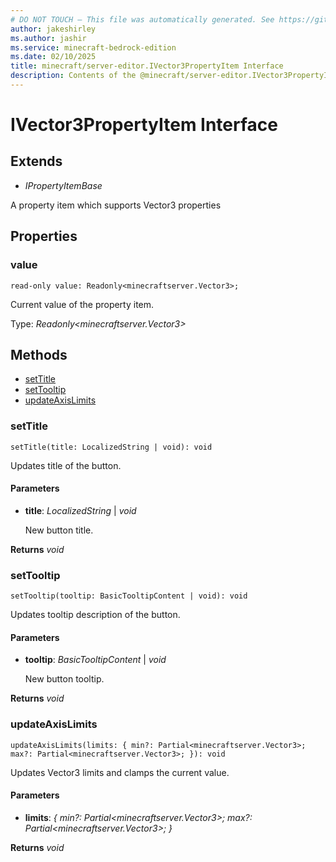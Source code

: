 ```yaml
---
# DO NOT TOUCH — This file was automatically generated. See https://github.com/mojang/minecraftapidocsgenerator to modify descriptions, examples, etc.
author: jakeshirley
ms.author: jashir
ms.service: minecraft-bedrock-edition
ms.date: 02/10/2025
title: minecraft/server-editor.IVector3PropertyItem Interface
description: Contents of the @minecraft/server-editor.IVector3PropertyItem class.
---
```

# IVector3PropertyItem Interface

## Extends
- *IPropertyItemBase*

A property item which supports Vector3 properties

## Properties

### **value**
`read-only value: Readonly<minecraftserver.Vector3>;`

Current value of the property item.

Type: *Readonly<minecraftserver.Vector3>*

## Methods
- [setTitle](#settitle)
- [setTooltip](#settooltip)
- [updateAxisLimits](#updateaxislimits)

### **setTitle**
`
setTitle(title: LocalizedString | void): void
`

Updates title of the button.

#### **Parameters**
- **title**: *LocalizedString* | *void*
  
  New button title.

**Returns** *void*

### **setTooltip**
`
setTooltip(tooltip: BasicTooltipContent | void): void
`

Updates tooltip description of the button.

#### **Parameters**
- **tooltip**: *BasicTooltipContent* | *void*
  
  New button tooltip.

**Returns** *void*

### **updateAxisLimits**
`
updateAxisLimits(limits: {
        min?: Partial<minecraftserver.Vector3>;
        max?: Partial<minecraftserver.Vector3>;
    }): void
`

Updates Vector3 limits and clamps the current value.

#### **Parameters**
- **limits**: *{
        min?: Partial<minecraftserver.Vector3>;
        max?: Partial<minecraftserver.Vector3>;
    }*

**Returns** *void*
